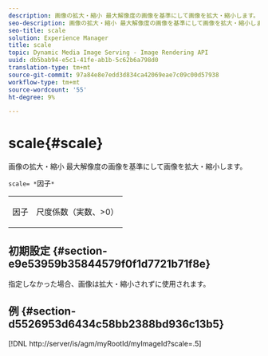 ```yaml
---
description: 画像の拡大・縮小 最大解像度の画像を基準にして画像を拡大・縮小します。
seo-description: 画像の拡大・縮小 最大解像度の画像を基準にして画像を拡大・縮小します。
seo-title: scale
solution: Experience Manager
title: scale
topic: Dynamic Media Image Serving - Image Rendering API
uuid: db5bab94-e5c1-41fe-ab1b-5c62b6a798d0
translation-type: tm+mt
source-git-commit: 97a84e8e7edd3d834ca42069eae7c09c00d57938
workflow-type: tm+mt
source-wordcount: '55'
ht-degree: 9%

---
```



# scale{#scale}

画像の拡大・縮小 最大解像度の画像を基準にして画像を拡大・縮小します。

`scale= *`因子`*`

<table id="simpletable_AC0974B79E064BA99C1F76461BDE808A"> 
 <tr class="strow"> 
  <td class="stentry"> <p><span class="codeph"> <span class="varname"> 因子</span></span> </p> </td> 
  <td class="stentry"> <p>尺度係数（実数、&gt;0） </p></td> 
 </tr> 
</table>

## 初期設定 {#section-e9e53959b35844579f0f1d7721b71f8e}

指定しなかった場合、画像は拡大・縮小されずに使用されます。

## 例 {#section-d5526953d6434c58bb2388bd936c13b5}

[!DNL http://server/is/agm/myRootId/myImageId?scale=.5]
